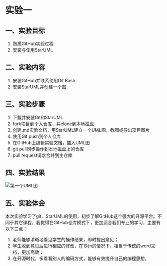 # 实验一

## 一、实验目标

1. 熟悉GitHub实验过程
2. 安装与使用StarUML

## 二、实验内容

1. 安装GitHub并联系使用Git Bash
2. 安装StarUML并创建一个图

## 三、实验步骤

1. 下载并安装Git和StarUML
2. fork项目到个人仓库，并clone到本地磁盘
3. 创建.md实验文档，用StarUML建立一个UML图，截图或导出项目图片
4. 使用Git push到个人仓库
5. 在GitHub上编辑实验文档，插入UML图
6. git pull同步操作到本地磁盘上的仓库
7. pull request请求合并到主仓库

## 四、实验结果
![第一个UML图](https://github.com/stop-imagine/uml-modeling-2020/blob/master/students/1714080902325/model.jpg)

## 五、实验体会
本次实验学习了git、StarUML的使用，初步了解GitHub这个强大的开源平台。不同于其它课程，我觉得在GitHub仓库模式下，更加适合我们专业的学习，主要有以下三点：
1. 老师能够清晰地看见学生的操作结果，即时提出意见；
2. 学生收到意见后进行相应的修改，在1对n的情况下，相当于传统的word文档，更加高效；
3. 在开源时代，多看看别人的编码方式，能够有效提升自己的编程思想。

